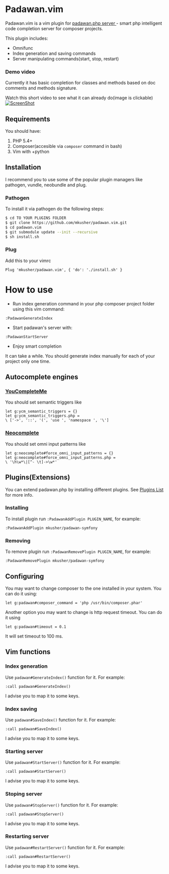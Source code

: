 Padawan.vim
===========

Padawan.vim is a vim plugin for [padawan.php server
](https://github.com/mkusher/padawan.php) - smart php intelligent code
completion server for composer projects.

This plugin includes:
- Omnifunc
- Index generation and saving commands
- Server manipulating commands(start, stop, restart)

### Demo video

Currently it has basic completion for classes and methods based on doc comments
and methods signature.

Watch this short video to see what it can already do(image is clickable)
[![ScreenShot](http://i1.ytimg.com/vi/Y54P2N1T6-I/maxresdefault.jpg)](https://www.youtube.com/watch?v=Y54P2N1T6-I)

Requirements
------------

You should have:

1. PHP 5.4+
2. Composer(accesible via `composer` command in bash)
3. Vim with +python

Installation
------------

I recommend you to use some of the popular plugin managers like pathogen,
vundle, neobundle and plug.

### Pathogen

To install it via pathogen do the following steps:
```bash
$ cd TO YOUR PLUGINS FOLDER
$ git clone https://github.com/mkusher/padawan.vim.git
$ cd padawan.vim
$ git submodule update --init --recursive
$ sh install.sh
```

### Plug
Add this to your vimrc
```vim
Plug 'mkusher/padawan.vim', { 'do': './install.sh' }
```

How to use
==========

- Run index generation command in your php composer
project folder using this vim command:
```vim
:PadawanGenerateIndex
```
- Start padawan's server with:
```vim
:PadawanStartServer
```
- Enjoy smart completion

It can take a while. You should generate index manually for each of your
project only one time.

Autocomplete engines
-------------------

### [YouCompleteMe](https://github.com/Valloric/YouCompleteMe)

You should set semantic triggers like
```vim
let g:ycm_semantic_triggers = {}
let g:ycm_semantic_triggers.php =
\ ['->', '::', '(', 'use ', 'namespace ', '\']
```

### [Neocomplete](https://github.com/Shougo/neocomplete.vim)

You should set omni input patterns like
```vim
let g:neocomplete#force_omni_input_patterns = {}
let g:neocomplete#force_omni_input_patterns.php =
\ '\h\w*\|[^- \t]->\w*'
```

Plugins(Extensions)
-------------------

You can extend padawan.php by installing different plugins.
See [Plugins List](https://github.com/mkusher/padawan.php/wiki/Plugins-list)
for more info.

### Installing
To install plugin run `:PadawanAddPlugin PLUGIN_NAME`, for example:
```vim
:PadawanAddPlugin mkusher/padawan-symfony
```

### Removing
To remove plugin run `:PadawanRemovePlugin PLUGIN_NAME`, for example:
```vim
:PadawanRemovePlugin mkusher/padawan-symfony
```

Configuring
-----------

You may want to change composer to the one installed in your system.
You can do it using:
```vim
let g:padawan#composer_command = 'php /usr/bin/composer.phar'
```
Another option you may want to change is http request timeout.
You can do it using
```vim
let g:padawan#timeout = 0.1
```
It will set timeout to 100 ms.

Vim functions
-------------

### Index generation
Use `padawan#GenerateIndex()` function for it. For example:
```vim
:call padawan#GenerateIndex()
```
I advise you to map it to some keys.

### Index saving
Use `padawan#SaveIndex()` function for it. For example:
```vim
:call padawan#SaveIndex()
```
I advise you to map it to some keys.

### Starting server
Use `padawan#StartServer()` function for it. For example:
```vim
:call padawan#StartServer()
```
I advise you to map it to some keys.

### Stoping server
Use `padawan#StopServer()` function for it. For example:
```vim
:call padawan#StopServer()
```
I advise you to map it to some keys.

### Restarting server
Use `padawan#RestartServer()` function for it. For example:
```vim
:call padawan#RestartServer()
```
I advise you to map it to some keys.

